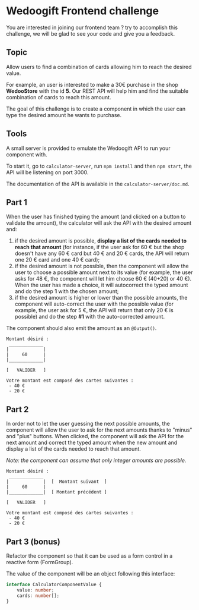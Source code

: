 # Wedoogift Frontend challenge
You are interested in joining our frontend team ? try to accomplish this challenge, we will be glad to see
your code and give you a feedback.

## Topic

Allow users to find a combination of cards allowing him to reach the desired value.

For example, an user is interested to make a 30€ purchase in the shop **WedooStore** with the id **5**.
Our REST API will help him and find the suitable combination of cards to reach this amount.

The goal of this challenge is to create a component in which the user can type the desired amount he wants to
purchase. 

## Tools

A small server is provided to emulate the Wedoogift API to run your component with.

To start it, go to `calculator-server`, run `npm install` and then `npm start`, the API will be listening on port 3000.

The documentation of the API is available in the `calculator-server/doc.md`.

## Part 1

When the user has finished typing the amount (and clicked on a button to validate the amount), the calculator
will ask the API with the desired amount and:

1. if the desired amount is possible, **display a list of the cards needed to reach that amount** (for instance, if the 
user ask for 60 € but the shop doesn't have any 60 € card but 40 € and 20 € cards, the API will return one 20 € card 
and one 40 € card);
2. if the desired amount is not possible, then the component will allow the user to choose a possible amount
next to its value (for example, the user asks for 48 €, the component will let him choose 60 € (40+20) or 40 €).
When the user has made a choice, it will autocorrect the typed amount and do the step **1** with the chosen amount;
3. if the desired amount is higher or lower than the possible amounts, the component will auto-correct the user
with the possible value (for example, the user ask for 5 €, the API will return that only 20 € is possible) and 
do the step **#1** with the auto-corrected amount. 

The component should also emit the amount as an `@Output()`.


```
Montant désiré :
 _____________
|             |  
|     60      |
|_____________|

[   VALIDER   ]

Votre montant est composé des cartes suivantes :
 - 40 €
 - 20 €

```

## Part 2

In order not to let the user guessing the next possible amounts, the component will allow the user to ask for the next
amounts thanks to "minus" and "plus" buttons. When clicked, the component will ask the API for the next amount and correct
the typed amount when the new amount and display a list of the cards needed to reach that amount.

*Note: the component can assume that only integer amounts are possible.*

```
Montant désiré :
 _____________
|             |  [  Montant suivant  ]
|     60      |
|_____________|  [ Montant précédent ]

[   VALIDER   ]

Votre montant est composé des cartes suivantes :
 - 40 €
 - 20 €

```

## Part 3 (bonus)

Refactor the component so that it can be used as a form control in a reactive form (FormGroup).

The value of the component will be an object following this interface:
```typescript
interface CalculatorComponentValue {
    value: number;
    cards: number[];
}
```
